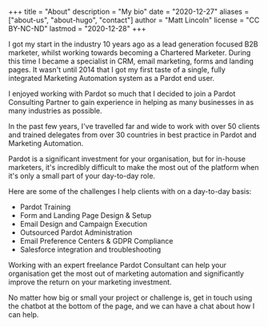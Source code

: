+++
title = "About"
description = "My bio"
date = "2020-12-27"
aliases = ["about-us", "about-hugo", "contact"]
author = "Matt Lincoln"
license = "CC BY-NC-ND"
lastmod = "2020-12-28"
+++

I got my start in the industry 10 years ago as a lead generation focused B2B marketer, whilst working towards becoming a Chartered Marketer. During this time I became a specialist in CRM, email marketing, forms and landing pages. It wasn't until 2014 that I got my first taste of a single, fully integrated Marketing Automation system as a Pardot end user.

I enjoyed working with Pardot so much that I decided to join a Pardot Consulting Partner to gain experience in helping as many businesses in as many industries as possible.

In the past few years, I've travelled far and wide to work with over 50 clients and trained delegates from over 30 countries in best practice in Pardot and Marketing Automation.

Pardot is a significant investment for your organisation, but for in-house marketers, it's incredibly difficult to make the most out of the platform when it's only a small part of your day-to-day role.

Here are some of the challenges I help clients with on a day-to-day basis:

* Pardot Training
* Form and Landing Page Design & Setup
* Email Design and Campaign Execution
* Outsourced Pardot Administration
* Email Preference Centers & GDPR Compliance
* Salesforce integration and troubleshooting

Working with an expert freelance Pardot Consultant can help your organisation get the most out of marketing automation and significantly improve the return on your marketing investment.

No matter how big or small your project or challenge is, get in touch using the chatbot at the bottom of the page, and we can have a chat about how I can help.
